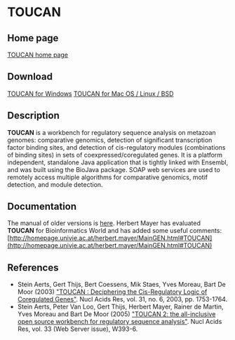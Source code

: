 # TOUCAN

## Home page

[TOUCAN home page](https://gbiomed.kuleuven.be/apps/lcb/toucan/index.php)

## Download

[TOUCAN for Windows](https://gbiomed.kuleuven.be/apps/lcb/toucan/toucan.zip)
[TOUCAN for Mac OS / Linux / BSD](https://gbiomed.kuleuven.be/apps/lcb/toucan/toucan.tar.gz)

## Description

**TOUCAN** is a workbench for regulatory sequence analysis on metazoan genomes: comparative genomics, detection of significant transcription factor binding sites, and detection of cis-regulatory modules (combinations of binding sites) in sets of coexpressed/coregulated genes. It is a platform independent, standalone Java application that is tightly linked with Ensembl, and was built using the BioJava package. SOAP web services are used to remotely access multiple algorithms for comparative genomics, motif detection, and module detection.

## Documentation

The manual of older versions is [here](http://gbiomed.kuleuven.be/apps/lcb/toucan/help/index.htm).
Herbert Mayer has evaluated **TOUCAN** for Bioinformatics World and has added some useful comments: [http://homepage.univie.ac.at/herbert.mayer/MainGEN.html#TOUCAN](http://homepage.univie.ac.at/herbert.mayer/MainGEN.html#TOUCAN)

## References

  * Stein Aerts, Gert Thijs, Bert Coessens, Mik Staes, Yves Moreau, Bart De Moor (2003) ["TOUCAN : Deciphering the Cis-Regulatory Logic of Coregulated Genes"](http://nar.oupjournals.org/cgi/content/abstract/31/6/1753). Nucl Acids Res, vol. 31, no. 6, 2003, pp. 1753-1764.
  * Stein Aerts, Peter Van Loo, Gert Thijs, Herbert Mayer, Rainer de Martin, Yves Moreau and Bart De Moor (2005) ["TOUCAN 2: the all-inclusive open source workbench for regulatory sequence analysis"](http://nar.oxfordjournals.org/cgi/content/full/33/suppl_2/W393). Nucl Acids Res, vol. 33 (Web Server issue), W393-6.
